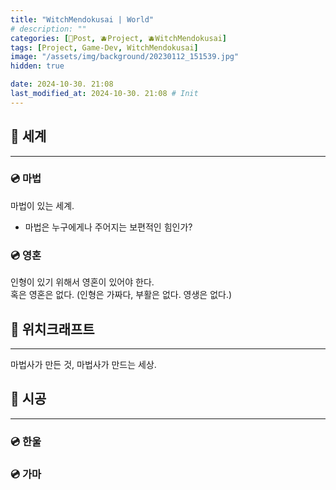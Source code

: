 ```yaml
---
title: "WitchMendokusai | World"
# description: ""
categories: [📀Post, 🫐Project, 🫐WitchMendokusai]
tags: [Project, Game-Dev, WitchMendokusai]
image: "/assets/img/background/20230112_151539.jpg"
hidden: true

date: 2024-10-30. 21:08
last_modified_at: 2024-10-30. 21:08 # Init
---
```


## 📀 세계

---

### 💿 마법

마법이 있는 세계.  

- 마법은 누구에게나 주어지는 보편적인 힘인가?

### 💿 영혼

인형이 있기 위해서 영혼이 있어야 한다.  
혹은 영혼은 없다. (인형은 가짜다, 부활은 없다. 영생은 없다.)  

## 📀 위치크래프트

---

마법사가 만든 것, 마법사가 만드는 세상.  

## 📀 시공

---

### 💿 한울

### 💿 가마
